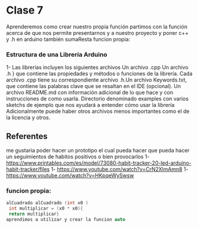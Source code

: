 # Clase 7
Aprenderemos como crear nuestro propia función  partimos con la función acerca de que nos permite presentarnos y a nuestro proyecto y poner c++ y .h en arduino también sumaResta
funcion propia: 



### Estructura de una Librería Arduino
1- Las librerías incluyen los siguientes archivos Un archivo .cpp 
Un archivo .h } que contiene las propiedades y métodos o funciones de la librería. Cada archivo .cpp tiene su correspondiente archivo .h.Un archivo Keywords.txt, que contiene las palabras clave que se resaltan en el IDE (opcional).
Un archivo README.md con información adicional de lo que hace y con instrucciones de como usarla. 
Directorio denominado examples con varios sketchs de ejemplo que nos ayudará a entender cómo usar la librería 
Adicionalmente puede haber otros archivos menos importantes como el de la licencia y otros.



## Referentes

me gustaria poder hacer un prototipo el cual pueda hacer que pueda hacer un seguimientos de habitos positivos o bien provocarlos 
1- https://www.printables.com/es/model/73080-habit-tracker-20-led-arduino-habit-tracker/files
1- https://www.youtube.com/watch?v=CrN2XlmAmn8
1- https://www.youtube.com/watch?v=HKpqeWySwsw

### funcion propia: 
```cpp
alCuadrado alCuadrado (int x0 )
 int multiplicar = (x0 * x0){
 return multiplicar}
aprendimos a utilizar y crear la funcion auto
